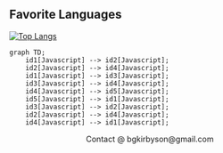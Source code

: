## Favorite Languages

[![Top Langs](https://github-readme-stats.vercel.app/api/top-langs/?username=torvalds)](https://github.com/anuraghazra/github-readme-stats)

```mermaid
graph TD;
    id1[Javascript] --> id2[Javascript];
    id2[Javascript] --> id4[Javascript];
    id1[Javascript] --> id3[Javascript];
    id3[Javascript] --> id4[Javascript];
    id4[Javascript] --> id5[Javascript];
    id5[Javascript] --> id1[Javascript];
    id3[Javascript] --> id2[Javascript];
    id2[Javascript] --> id4[Javascript];
    id4[Javascript] --> id1[Javascript];
```

<p align="center">
  Contact @ bgkirbyson@gmail.com
</p>
